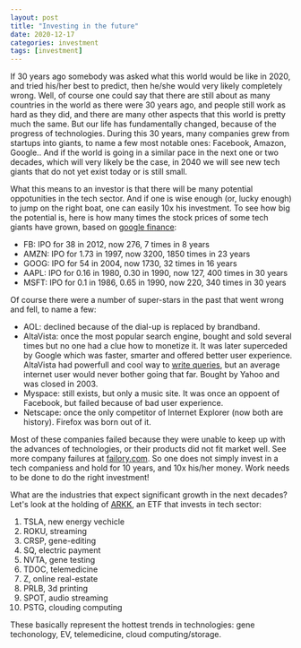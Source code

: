 ```yaml
---
layout: post
title: "Investing in the future"
date: 2020-12-17
categories: investment
tags: [investment]
---
```


If 30 years ago somebody was asked what this world would be like in 2020, and tried his/her best to predict, then he/she would very likely completely wrong. Well, of course one could say that there are still about as many countries in the world as there were 30 years ago, and people still work as hard as they did, and there are many other aspects that this world is pretty much the same. But our life has fundamentally changed, because of the progress of technologies. During this 30 years, many companies grew from startups into giants, to name a few most notable ones: Facebook, Amazon, Google.. And if the world is going in a similar pace in the next one or two decades, which will very likely be the case, in 2040 we will see new tech giants that do not yet exist today or is still small.

What this means to an investor is that there will be many potential oppotunities in the tech sector. And if one is wise enough (or, lucky enough) to jump on the right boat, one can easily 10x his investment. To see how big the potential is, here is how many times the stock prices of some tech giants have grown, based on [google finance](https://www.google.com/finance):

- FB: IPO for 38 in 2012, now 276, 7 times in 8 years
- AMZN: IPO for 1.73 in 1997, now 3200, 1850 times in 23 years
- GOOG: IPO for 54 in 2004, now 1730, 32 times in 16 years
- AAPL: IPO for 0.16 in 1980, 0.30 in 1990, now 127, 400 times in 30 years
- MSFT: IPO for 0.1 in 1986, 0.65 in 1990, now 220, 340 times in 30 years

Of course there were a number of super-stars in the past that went wrong and fell, to name a few: 

- AOL: declined because of the dial-up is replaced by brandband.
- AltaVista: once the most popular search engine, bought and sold several times but no one had a clue how to monetize it. It was later superceded by Google which was faster, smarter and offered better user experience. AltaVista had powerfull and cool way to [write queries](http://jkorpela.fi/altavista/), but an average internet user would never bother going that far. Bought by Yahoo and was closed in 2003.
- Myspace: still exists, but only a music site. It was once an oppoent of Facebook, but failed because of bad user experience.
- Netscape: once the only competitor of Internet Explorer (now both are history). Firefox was born out of it.

Most of these companies failed because they were unable to keep up with the advances of technologies, or their products did not fit market well. See more company failures at [failory.com](https://www.failory.com/cemetery). So one does not simply invest in a tech companiess and hold for 10 years, and 10x his/her money. Work needs to be done to do the right investment!

What are the industries that expect significant growth in the next decades? Let's look at the holding of [ARKK](https://ark-funds.com/arkk), an ETF that invests in tech sector: 
1. TSLA, new energy vechicle
2. ROKU, streaming
3. CRSP, gene-editing
4. SQ, electric payment
5. NVTA, gene testing
6. TDOC, telemedicine
7. Z, online real-estate
8. PRLB, 3d printing
9. SPOT, audio streaming
10. PSTG, clouding computing

These basically represent the hottest trends in technologies: gene techonology, EV, telemedicine, cloud computing/storage. 
